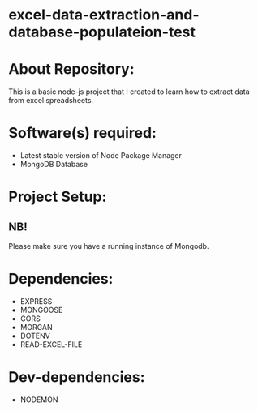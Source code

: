 # excel-data-extraction-and-database-populateion-test

# About Repository:
This is a basic node-js project that I created to learn how to extract data from excel spreadsheets.

# Software(s) required:
* Latest stable version of Node Package Manager
* MongoDB Database

# Project Setup:
## NB!
Please make sure you have a running instance of Mongodb.

# Dependencies:
* EXPRESS
* MONGOOSE
* CORS
* MORGAN
* DOTENV
* READ-EXCEL-FILE

# Dev-dependencies:
* NODEMON
